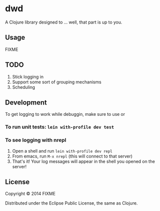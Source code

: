 # dwd

A Clojure library designed to ... well, that part is up to you.

## Usage

FIXME

## TODO

1. Stick logging in
2. Support some sort of grouping mechanisms
3. Scheduling

## Development

To get logging to work while debuggin, make sure to use
or

### To run unit tests: `lein with-profile dev test`

### To see logging with nrepl
1. Open a shell and run `lein with-profile dev repl`
2. From emacs, run `M-x nrepl` (this will connect to that server)
3. That's it! Your log messages will appear in the shell you opened on
   the server!

## License

Copyright © 2014 FIXME

Distributed under the Eclipse Public License, the same as Clojure.
